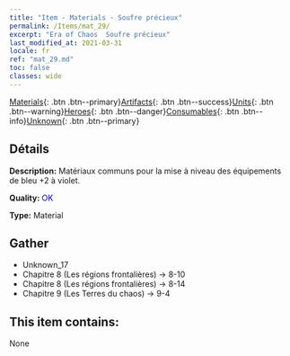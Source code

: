 ```yaml
---
title: "Item - Materials - Soufre précieux"
permalink: /Items/mat_29/
excerpt: "Era of Chaos  Soufre précieux"
last_modified_at: 2021-03-31
locale: fr
ref: "mat_29.md"
toc: false
classes: wide
---
```

 [Materials](/fr/Items/){: .btn .btn--primary}[Artifacts](/fr/Items/Artifacts/){: .btn .btn--success}[Units](/fr/Items/Units/){: .btn .btn--warning}[Heroes](/fr/Items/Heroes/){: .btn .btn--danger}[Consumables](/fr/Items/Consumables/){: .btn .btn--info}[Unknown](/fr/Items/Unknown/){: .btn .btn--primary}

## Détails
 **Description:** Matériaux communs pour la mise à niveau des équipements de bleu +2 à violet.

 **Quality:** <span style="color: #0000CD">OK</span>

 **Type:** Material

## Gather

*    Unknown_17 
*    Chapitre 8 (Les régions frontalières) -> 8-10 
*    Chapitre 8 (Les régions frontalières) -> 8-14 
*    Chapitre 9 (Les Terres du chaos) -> 9-4 

## This item contains:

  None


